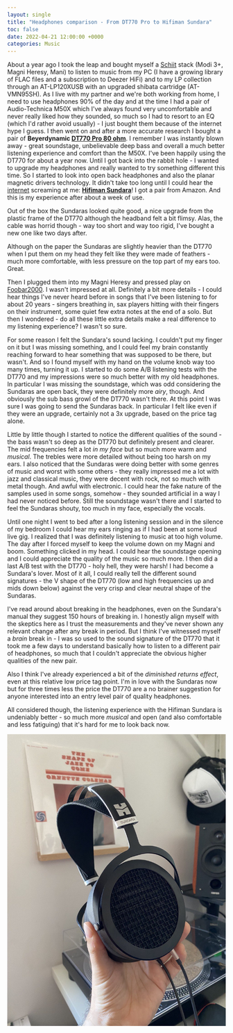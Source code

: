 ```yaml
---
layout: single
title: "Headphones comparison - From DT770 Pro to Hifiman Sundara"
toc: false
date: 2022-04-21 12:00:00 +0000
categories: Music
---
```


About a year ago I took the leap and bought myself a [Schiit](https://www.schiit.com/) stack (Modi 3+, Magni Heresy, Mani) to listen to music from my PC (I have a growing library of FLAC files and a subscription to Deezer HiFi) and to my LP collection through an AT-LP120XUSB with an upgraded shibata cartridge (AT-VMN95SH).
As I live with my partner and we're both working from home, I need to use headphones 90% of the day and at the time I had a pair of Audio-Technica M50X which I've always found very uncomfortable and never really liked how they sounded, so much so I had to resort to an EQ (which I'd rather avoid usually) - I just bought them because of the internet hype I guess. I then went on and after a more accurate research I bought a pair of **Beyerdynamic [DT770 Pro 80 ohm](https://global.beyerdynamic.com/dt-770-pro.html)**. I remember I was instantly blown away - great soundstage, unbelievable deep bass and overall a much better listening experience and comfort than the M50X. I've been happily using the DT770 for about a year now.
Until I got back into the rabbit hole - I wanted to upgrade my headphones and really wanted to try something different this time. So I started to look into open back headphones and also the planar magnetic drivers technology. It didn't take too long until I could hear the [internet](https://www.reddit.com/r/headphones/)  screaming at me: **[Hifiman Sundara](https://hifiman.com/products/detail/286)**! 
I got a pair from Amazon. And this is my experience after about a week of use.

Out of the box the Sundaras looked quite good, a nice upgrade from the plastic frame of the DT770 although the headband felt a bit flimsy. Alas, the cable was horrid though - way too short and way too rigid, I've bought a new one like two days after.

Although on the paper the Sundaras are slightly heavier than the DT770 when I put them on my head they felt like they were made of feathers - much more comfortable, with less pressure on the top part of my ears too. Great.

Then I plugged them into my Magni Heresy and pressed play on [Foobar2000](https://www.foobar2000.org/). I wasn't impressed at all. Definitely a bit more details - I could hear things I've never heard before in songs that I've been listening to for about 20 years - singers breathing in, sax players hitting with their fingers on their instrument, some quiet few extra notes at the end of a solo. But then I wondered - do all these little extra details make a real difference to my listening experience? I wasn't so sure.

For some reason I felt the Sundara's sound lacking. I couldn't put my finger on it but I was missing something, and I could feel my brain constantly reaching forward to hear something that was supposed to be there, but wasn't. And so I found myself with my hand on the volume knob way too many times, turning it up.
I started to do some A/B listening tests with the DT770 and my impressions were so much better with my old headphones. In particular I was missing the soundstage, which was odd considering the Sundaras are open back, they were definitely more *airy*, though. And obviously the sub bass growl of the DT770 wasn't there. At this point I was sure I was going to send the Sundaras back. In particular I felt like even if they were an upgrade, certainly not a 3x upgrade, based on the price tag alone.

Little by little though I started to notice the different qualities of the sound - the bass wasn't so deep as the DT770 but definitely present and clearer. The mid frequencies felt a lot *in my face* but so much more warm and *musical*. The trebles were more detailed without being too harsh on my ears.
I also noticed that the Sundaras were doing better with some genres of music and worst with some others - they really impressed me a lot with jazz and classical music, they were decent with rock, not so much with metal though. And awful with electronic. I could hear the fake nature of the samples used in some songs, somehow - they sounded artificial in a way I had never noticed before. Still the soundstage wasn't there and I started to feel the Sundaras shouty, too much in my face, especially the vocals.

Until one night I went to bed after a long listening session and in the silence of my bedroom I could hear my ears ringing as if I had been at some loud live gig. I realized that I was definitely listening to music at too high volume.
The day after I forced myself to keep the volume down on my Magni and boom. Something clicked in my head. I could hear the soundstage opening and I could appreciate the quality of the music so much more. I then did a last A/B test with the DT770 - holy hell, they were harsh! I had become a Sundara's lover. Most of it all, I could really tell the different sound signatures - the V shape of the DT770 (low and high frequencies up and mids down below) against the very crisp and clear neutral shape of the Sundaras.

I've read around about breaking in the headphones, even on the Sundara's manual they suggest 150 hours of breaking in. I honestly align myself with the skeptics here as I trust the measurements and they've never shown any relevant change after any break in period. But I think I've witnessed myself a *brain* break in - I was so used to the sound signature of the DT770 that it took me a few days to understand basically how to listen to a different pair of headphones, so much that I couldn't appreciate the obvious higher qualities of the new pair.

Also I think I've already experienced a bit of the *diminished returns effect*, even at this relative low price tag point. I'm in love with the Sundaras now but for three times less the price the DT770 are a no brainer suggestion for anyone interested into an entry level pair of quality headphones.

All considered though, the listening experience with the Hifiman Sundara is undeniably better - so much more *musical* and open (and also comfortable and less fatiguing) that it's hard for me to look back now.

![Hifiman Sundara](/assets/images/sundaras_01.jpg)